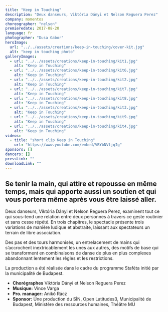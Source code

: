 ```yaml
---
title: "Keep in Touching"
description: "Deux danseurs, Viktória Dányi et Nelson Reguera Perez"
company: momentos
choreographer: "nelson"
premieredate: 2017-08-20
language: fr
photographer: "Dusa Gabor"
heroImage:
  url: "../../assets/creations/keep-in-touching/cover-kit.jpg"
  alt: "keep in touching photo"
galleryImages:
  - url: "../../assets/creations/keep-in-touching/kit1.jpg"
    alt: "Keep in Touching"
  - url: "../../assets/creations/keep-in-touching/kit6.jpg"
    alt: "Keep in Touching"
  - url: "../../assets/creations/keep-in-touching/kit2.jpg"
    alt: "Keep in Touching"
  - url: "../../assets/creations/keep-in-touching/kit7.jpg"
    alt: "Keep in Touching"
  - url: "../../assets/creations/keep-in-touching/kit8.jpg"
    alt: "Keep in Touching"
  - url: "../../assets/creations/keep-in-touching/kit3.jpg"
    alt: "Keep in Touching"
  - url: "../../assets/creations/keep-in-touching/kit9.jpg"
    alt: "Keep in Touching"
  - url: "../../assets/creations/keep-in-touching/kit4.jpg"
    alt: "Keep in Touching"
videos:
  - title: "short clip Keep in Touching"
    url: "https://www.youtube.com/embed/VBYbNVljqIg"
sponsors: []
dancers: []
pressLink: ""
downloadLink: ""
---
```


## Se tenir la main, qui attire et repousse en même temps, mais qui apporte aussi un soutien et qui vous portera même après vous être laissé aller.

Deux danseurs, Viktória Dányi et Nelson Reguera Perez, examinent tout ce qui sous-tend une relation entre deux personnes à travers ce geste routinier et sans cesse répété. En trois chapitres, le spectacle présente trois variations de manière ludique et abstraite, laissant aux spectateurs un terrain de libre association.

Des pas et des tours harmonisés, un entrelacement de mains qui s’accrochent inextricablement les unes aux autres, des motifs de base qui se transforment en combinaisons de danse de plus en plus complexes abandonnant lentement les règles et les restrictions.

La production a été réalisée dans le cadre du programme Staféta initié par la municipalité de Budapest.

- **Chorégraphes** Viktória Dányi et Nelson Reguera Perez
- **Musique:** Vince Varga
- **Pro. manager:** Anikó Rácz
- **Sponsor:** Une production du SÍN, Open Latitudes3, Municipalité de Budapest, Ministère des ressources humaines, Théâtre MU
